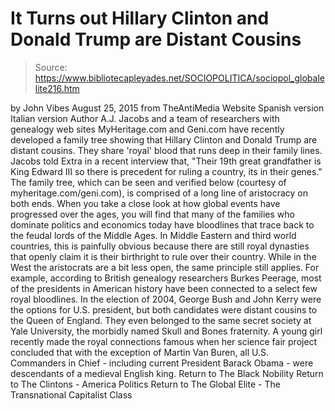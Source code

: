 # It Turns out Hillary Clinton and Donald Trump are Distant Cousins

> Source: https://www.bibliotecapleyades.net/SOCIOPOLITICA/sociopol_globalelite216.htm

by John Vibes August 25, 2015
from TheAntiMedia Website
Spanish version
Italian version
Author A.J. Jacobs and a team of researchers with genealogy web sites MyHeritage.com and Geni.com have recently developed a family tree showing that Hillary Clinton and Donald Trump are distant cousins.
They share 'royal' blood that runs deep in their family lines.
Jacobs told Extra in a recent interview that,
"Their 19th great grandfather is King Edward III so there is precedent for ruling a country, its in their genes."
The family tree, which can be seen and verified below (courtesy of myheritage.com/geni.com), is comprised of a long line of aristocracy on both ends.
When you take a close look at how global events have progressed over the ages, you will find that many of the families who dominate politics and economics today have bloodlines that trace back to the feudal lords of the Middle Ages.
In Middle Eastern and third world countries, this is painfully obvious because there are still royal dynasties that openly claim it is their birthright to rule over their country. While in the West the aristocrats are a bit less open, the same principle still applies.
For example, according to British genealogy researchers Burkes Peerage, most of the presidents in American history have been connected to a select few royal bloodlines.
In the election of 2004, George Bush and John Kerry were the options for U.S. president, but both candidates were distant cousins to the Queen of England.
They even belonged to the same secret society at Yale University, the morbidly named Skull and Bones fraternity.
A young girl recently made the royal connections famous when her science fair project concluded that with the exception of Martin Van Buren, all U.S. Commanders in Chief - including current President Barack Obama - were descendants of a medieval English king.
Return to The Black Nobility
Return to The Clintons - America Politics
Return to The Global Elite - The Transnational Capitalist Class
